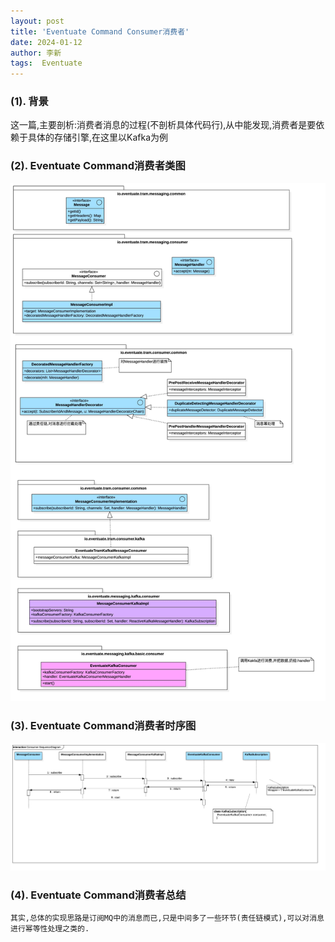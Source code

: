 ```yaml
---
layout: post
title: 'Eventuate Command Consumer消费者' 
date: 2024-01-12
author: 李新
tags:  Eventuate
---
```


### (1). 背景

这一篇,主要剖析:消费者消息的过程(不剖析具体代码行),从中能发现,消费者是要依赖于具体的存储引擎,在这里以Kafka为例

### (2). Eventuate Command消费者类图

![Eventuate Command消费者类图](/assets/eventuate/imgs/Consumer-ClassDiagram.jpg)

### (3). Eventuate Command消费者时序图

![Eventuate Command消费者时序图](/assets/eventuate/imgs/Consumer-SequenceDiagram.jpg)

### (4). Eventuate Command消费者总结
```
其实,总体的实现思路是订阅MQ中的消息而已,只是中间多了一些环节(责任链模式),可以对消息进行幂等性处理之类的. 
```

